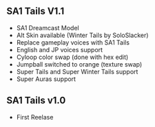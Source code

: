 ## SA1 Tails V1.1
- SA1 Dreamcast Model
- Alt Skin available (Winter Tails by SoloSlacker)
- Replace gameplay voices with SA1 Tails
- English and JP voices support
- Cyloop color swap (done with hex edit)
- Jumpball switched to orange (texture swap)
- Super Tails and Super Winter Tails support
- Super Auras support

## SA1 Tails v1.0
- First Reelase
